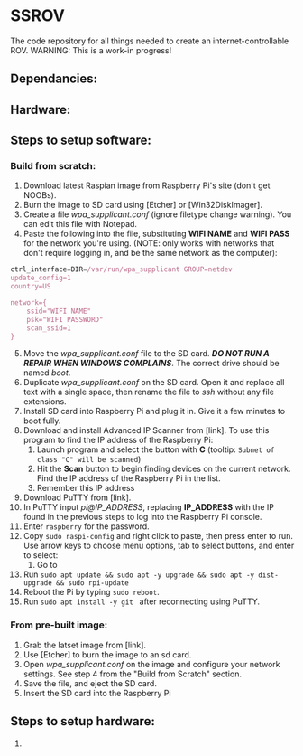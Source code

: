 # SSROV
The code repository for all things needed to create an internet-controllable ROV. 
WARNING: This is a work-in progress!

## Dependancies:

## Hardware:

## Steps to setup software:

### Build from scratch:
1. Download latest Raspian image from Raspberry Pi's site (don't get NOOBs).
1. Burn the image to SD card using [Etcher] or [Win32DiskImager].
1. Create a file *wpa_supplicant.conf* (ignore filetype change warning). You can edit this file with Notepad.
1. Paste the following into the file, substituting **WIFI NAME** and **WIFI PASS** for the network you're using. 
(NOTE: only works with networks that don't require logging in, and be the same network as the computer):
```javascript
ctrl_interface=DIR=/var/run/wpa_supplicant GROUP=netdev
update_config=1
country=US

network={
	ssid="WIFI NAME"
	psk="WIFI PASSWORD"
	scan_ssid=1
}
```
5. Move the *wpa_supplicant.conf* file to the SD card. ***DO NOT RUN A REPAIR WHEN WINDOWS COMPLAINS***. The correct drive should be named *boot*.
1. Duplicate *wpa_supplicant.conf* on the SD card. Open it and replace all text with a single space, then rename the file to *ssh* without any file extensions.
2. Install SD card into Raspberry Pi and plug it in. Give it a few minutes to boot fully. 
3. Download and install Advanced IP Scanner from [link]. To use this program to find the IP address of the Raspberry Pi:
	1. Launch program and select the button with **C** (tooltip: `Subnet of class "C" will be scanned`) 
	2. Hit the **Scan** button to begin finding devices on the current network. Find the IP address of the Raspberry Pi in the list.
	3. Remember this IP address
4. Download PuTTY from [link].
5. In PuTTY input *pi@IP_ADDRESS*, replacing **IP_ADDRESS** with the IP found in the previous steps to log into the Raspberry Pi console.
6. Enter `raspberry` for the password.
7. Copy `sudo raspi-config` and right click to paste, then press enter to run. Use arrow keys to choose menu options, tab to select buttons, and enter to select:
	1. Go to 
2. Run `sudo apt update && sudo apt -y upgrade && sudo apt -y dist-upgrade && sudo rpi-update`
3. Reboot the Pi by typing `sudo reboot`.
4. Run `sudo apt install -y git ` after reconnecting using PuTTY.

<!-- 
Install Rpi Cam Web Interface
Install wiringpi
Install pip
Install sensors
Setup configs (bitbangin)

 -->

### From pre-built image:
1. Grab the latset image from [link].
2. Use [Etcher] to burn the image to an sd card.
3. Open *wpa_supplicant.conf* on the image and configure your network settings. See step 4 from the "Build from Scratch" section.
4. Save the file, and eject the SD card.
5. Insert the SD card into the Raspberry Pi


## Steps to setup hardware:
1. 